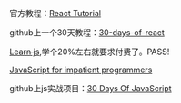 官方教程：[React Tutorial](https://react-tutorial.app/)

github上一个30天教程：[30-days-of-react](https://github.com/fullstackreact/30-days-of-react)



~~[Learn js](https://learnjavascript.online/app.html)~~,学个20%左右就要求付费了。PASS!

[JavaScript for impatient programmers](https://exploringjs.com/impatient-js/toc.html)

github上js实战项目：[30 Days Of JavaScript](https://github.com/swapnilsparsh/30DaysOfJavaScript)